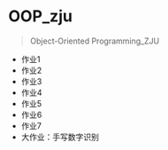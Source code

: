 # OOP_zju
> Object-Oriented Programming_ZJU

- 作业1
- 作业2
- 作业3
- 作业4
- 作业5
- 作业6
- 作业7
- 大作业：手写数字识别
